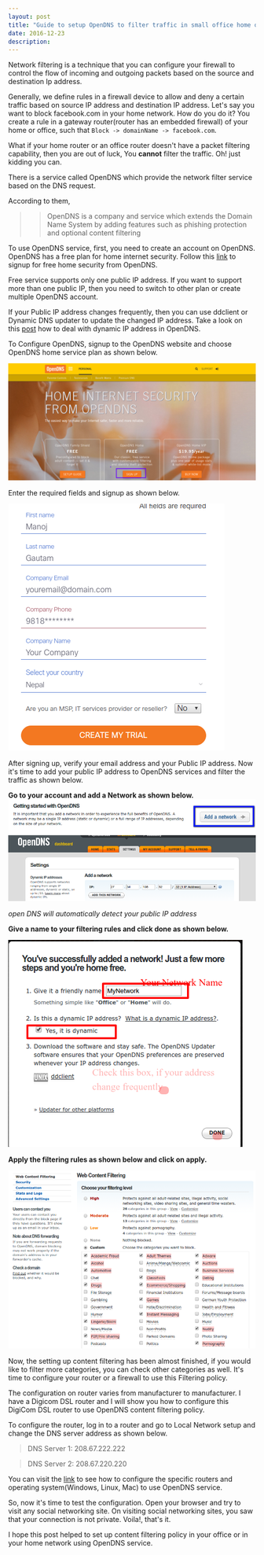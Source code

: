 ```yaml
---
layout: post
title: "Guide to setup OpenDNS to filter traffic in small office home office network"
date: 2016-12-23
description:
---
```


Network filtering is a technique that you can configure your firewall to control the flow of incoming and outgoing packets based on the source and destination Ip address.

Generally, we define rules in a firewall device to allow and deny a certain traffic based on source IP address and destination IP address. Let's say you want to block facebook.com in your home network. How do you do it? You create a rule in a gateway router(router has an embedded firewall) of your home or office, such that  `Block -> domainName -> facebook.com`.

What if your home router or an office router doesn't have a packet filtering capability,  then you are out of luck, You **cannot** filter the traffic. Oh! just kidding you can.

There is a service called OpenDNS which provide the network filter service based on the DNS request.

According to them,
>> OpenDNS is a company and service which extends the Domain Name System by adding features such as phishing protection and optional content filtering

To use OpenDNS service, first, you need to create an account on OpenDNS. OpenDNS has a free plan for home internet security. Follow this [link](https://www.opendns.com/home-internet-security/) to signup for free home security from OpenDNS.

Free service supports only one public IP address. If you want to support more than one public IP, then you need to switch to other plan or create multiple OpenDNS account.

If your Public IP address changes frequently, then you can use ddclient or Dynamic DNS updater to update the changed IP address. Take a look on this [post](http://localhost) how to deal with dynamic IP address in OpenDNS.

To Configure OpenDNS, signup to the OpenDNS website and choose OpenDNS home service plan as shown below.

<img src="/images/2016/opendns-signup.png" alt="Open Dns Signup">

Enter the required fields and signup as shown below.

<img src="/images/2016/signup-form.png">

After signing up, verify your email address and your Public IP address.
Now it's time to add your public IP address to OpenDNS services and filter the traffic as shown below.

**Go to your account and add a Network as shown below.** <img src="/images/2016/addnetwork.png" alt="addnetwork.png">
<img src="/images/2016/addnetwork1.png" alt="addnetwork.png">

 *open DNS will automatically detect your public IP address*

**Give a name to your filtering rules and click done as shown below.**

 <img src="/images/2016/rules.png" alt="fitering rules">

**Apply the filtering rules as shown below and click on apply.**

 <img src="/images/2016/rules1.png" alt="content filtering">

 Now, the setting up content filtering has been almost finished, if you would like to filter more categories, you can check other categories as well. It's time to configure your router or a firewall to use this Filtering policy.

 The configuration on router varies from manufacturer to manufacturer. I have a Digicom DSL router and I will show you how to configure this DigiCom DSL router to use OpenDNS content filtering policy.

 To configure the router, log in to a router and go to Local Network setup and change the DNS server address as shown below.

 >DNS Server 1:    208.67.222.222

 >DNS Server 2:    208.67.220.220

 You can visit the [link](https://use.opendns.com/) to see how to configure the specific routers and operating system(Windows, Linux, Mac) to use OpenDNS service.

So, now it's time to test the configuration. Open your browser and try to visit any social networking site. On visiting social networking sites, you saw that your connection is not private. Voila!, that's it.

I hope this post helped to set up content filtering policy in your office or in your home network using OpenDNS service.
